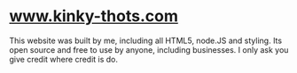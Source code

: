 # www.kinky-thots.com

This website was built by me, including all HTML5, node.JS and styling.  Its open source and free to use by anyone, including businesses.  I only ask you give credit where credit is do.
